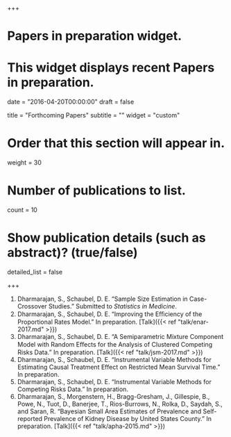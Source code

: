 +++
# Papers in preparation widget.
# This widget displays recent Papers in preparation.

date = "2016-04-20T00:00:00"
draft = false

title = "Forthcoming Papers"
subtitle = ""
widget = "custom"

# Order that this section will appear in.
weight = 30

# Number of publications to list.
count = 10

# Show publication details (such as abstract)? (true/false)
detailed_list = false

+++

1. Dharmarajan, S., Schaubel, D. E. “Sample Size Estimation in Case-Crossover Studies.” Submitted to *Statistics in Medicine*.
2. Dharmarajan, S., Schaubel, D. E. “Improving the Eﬃciency of the Proportional Rates Model.” In preparation. [Talk]({{< ref "talk/enar-2017.md" >}})
3. Dharmarajan, S., Schaubel, D. E. “A Semiparametric Mixture Component Model with Random Eﬀects for the Analysis of Clustered Competing Risks Data.” In preparation. [Talk]({{< ref "talk/jsm-2017.md" >}})
3. Dharmarajan, S., Schaubel, D. E. “Instrumental Variable Methods for Estimating Causal Treatment Effect on Restricted Mean Survival Time.” In preparation.
4. Dharmarajan, S., Schaubel, D. E. “Instrumental Variable Methods for Competing Risks Data.” In preparation.
5. Dharmarajan, S., Morgenstern, H., Bragg-Gresham, J., Gillespie, B., Powe, N., Tuot, D., Banerjee, T., Rios-Burrows, N., Rolka, D., Saydah, S., and Saran, R. “Bayesian Small Area Estimates of Prevalence and Self-reported Prevalence of Kidney Disease by United States County.” In preparation. [Talk]({{< ref "talk/apha-2015.md" >}})